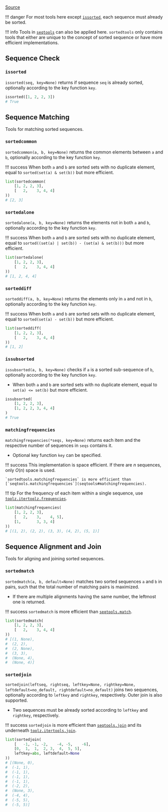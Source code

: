 [Source](https://github.com/chuanconggao/extratools/blob/master/extratools/sortedtools.py)

!!! danger
    For most tools here except [`issorted`](#issorted), each sequence must already be sorted.

!!! info
    Tools in [`seqtools`](seqtools) can also be applied here. `sortedtools` only contains tools that either are unique to the concept of sorted sequence or have more efficient implementations.

## Sequence Check

### `issorted`

`issorted(seq, key=None)` returns if sequence `seq` is already sorted, optionally according to the key function `key`.

``` python
issorted([1, 2, 2, 3])
# True
```

## Sequence Matching

Tools for matching sorted sequences.

### `sortedcommon`

`sortedcommon(a, b, key=None)` returns the common elements between `a` and `b`, optionally according to the key function `key`.

!!! success
    When both `a` and `b` are sorted sets with no duplicate element, equal to `sorted(set(a) & set(b))` but more efficient.

``` python
list(sortedcommon(
    [1, 2, 2, 3],
    [   2,    3, 4, 4]
))
# [2, 3]
```

### `sortedalone`

`sortedalone(a, b, key=None)` returns the elements not in both `a` and `b`, optionally according to the key function `key`.

!!! success
    When both `a` and `b` are sorted sets with no duplicate element, equal to `sorted((set(a) | set(b)) - (set(a) & set(b)))` but more efficient.

``` python
list(sortedalone(
    [1, 2, 2, 3],
    [   2,    3, 4, 4]
))
# [1, 2, 4, 4]
```

### `sorteddiff`

`sorteddiff(a, b, key=None)` returns the elements only in `a` and not in `b`, optionally according to the key function `key`.

!!! success
    When both `a` and `b` are sorted sets with no duplicate element, equal to `sorted(set(a) - set(b))` but more efficient.

``` python
list(sorteddiff(
    [1, 2, 2, 3],
    [   2,    3, 4, 4]
))
# [1, 2]
```

### `issubsorted`

`issubsorted(a, b, key=None)` checks if `a` is a sorted sub-sequence of `b`, optionally according to the key function `key`.

- When both `a` and `b` are sorted sets with no duplicate element, equal to `set(a) <= set(b)` but more efficient.

``` python
issubsorted(
    [1, 2, 2, 3],
    [1, 2, 2, 3, 4, 4]
)
# True
```

### `matchingfrequencies`

`matchingfrequencies(*seqs, key=None)` returns each item and the respective number of sequences in `seqs` contains it.

- Optional key function `key` can be specified.

!!! success
    This implementation is space efficient. If there are $n$ sequences, only $O(n)$ space is used.

    `sortedtools.matchingfrequencies` is more efficient than [`seqtools.matchingfrequencies`](seqtools#matchingfrequencies).

!!! tip
    For the frequency of each item within a single sequence, use [`toolz.itertoolz.frequencies`](https://toolz.readthedocs.io/en/latest/api.html#toolz.itertoolz.frequencies).

``` python
list(matchingfrequencies(
    [1, 2, 2, 3],
    [   2,    3,    4, 5],
    [1,       3, 3, 4]
))
# [(1, 2), (2, 2), (3, 3), (4, 2), (5, 1)]
```

## Sequence Alignment and Join

Tools for aligning and joining sorted sequences.

### `sortedmatch`

`sortedmatch(a, b, default=None)` matches two sorted sequences `a` and `b` in pairs, such that the total number of matching pairs is maximized.

- If there are multiple alignments having the same number, the leftmost one is returned.

!!! success
    `sortedmatch` is more efficient than [`seqtools.match`](seqtools#match).

``` python
list(sortedmatch(
    [1, 2, 2, 3],
    [   2,    3, 4, 4]
))
# [(1, None),
#  (2, 2),
#  (2, None),
#  (3, 3),
#  (None, 4),
#  (None, 4)]
```

### `sortedjoin`

`sortedjoin(leftseq, rightseq, leftkey=None, rightkey=None, leftdefault=no_default, rightdefault=no_default)` joins two sequences, optionally according to `leftkey` and `rightkey`, respectively. Outer join is also supported.

- Two sequences must be already sorted according to `leftkey` and `rightkey`, respectively.

!!! success
    `sortedjoin` is more efficient than [`seqtools.join`](seqtools#join) and its underneath [`toolz.itertools.join`](https://toolz.readthedocs.io/en/latest/api.html#toolz.itertoolz.join).

``` python
list(sortedjoin(
    [   -1, -1, -2,    -4, -5,    -6],
    [0,  1,  1,  2, 3,  4,  5, 5],
    leftkey=abs, leftdefault=None
))
# [(None, 0),
#  (-1, 1),
#  (-1, 1),
#  (-1, 1),
#  (-1, 1),
#  (-2, 2),
#  (None, 3),
#  (-4, 4),
#  (-5, 5),
#  (-5, 5)]
```
